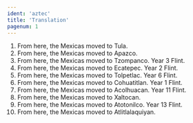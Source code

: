 ```yaml
---
ident: 'aztec'
title: 'Translation'
pagenum: 1
---
```

1. From here, the Mexicas moved to Tula.
2. From here, the Mexicas moved to Apazco.
3. From here, the Mexicas moved to Tzompanco. Year 3 Flint.
4. From here, the Mexicas moved to Ecatepec. Year 2 Flint.
5. From here, the Mexicas moved to Tolpetlac. Year 6 Flint.
6. From here, the Mexicas moved to Cohuatitlan. Year 1 Flint.
7. From here, the Mexicas moved to Acolhuacan. Year 11 Flint.
8. From here, the Mexicas moved to Xaltocan.
9. From here, the Mexicas moved to Atotonilco. Year 13 Flint.
10. From here, the Mexicas moved to Atlitlalaquiyan.
